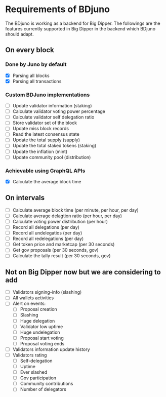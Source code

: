 # Requirements of BDjuno
The BDjuno is working as a backend for Big Dipper. The followings are the features currently supported in Big Dipper in the backend which BDjuno should adapt.

## On every block
### Done by Juno by default
- [x] Parsing all blocks
- [x] Parsing all transactions

### Custom BDJuno implementations
- [ ] Update validator information (staking) 
- [ ] Calculate validator voting power percentage
- [ ] Calculate validator self delegation ratio
- [ ] Store validator set of the block
- [ ] Update miss block records
- [ ] Read the latest consensus state
- [ ] Update the total supply (supply)
- [ ] Update the total staked tokens (staking)
- [ ] Update the inflation (mint)
- [ ] Update community pool (distribution)

### Achievable using GraphQL APIs
- [x] Calculate the average block time

## On intervals
- [ ] Calculate average block time (per minute, per hour, per day)
- [ ] Calculate average delagtion ratio (per hour, per day)
- [ ] Calculate voting power distribution (per hour)
- [ ] Record all delegations (per day)
- [ ] Record all undelegatios (per day)
- [ ] Record all redelegations (per day)
- [ ] Get token price and marketcap (per 30 seconds)
- [ ] Get gov proposals (per 30 seconds, gov)
- [ ] Calculate the tally result (per 30 seconds, gov)

## Not on Big Dipper now but we are considering to add
- [ ] Validators signing-info (slashing)
- [ ] All wallets activities
- [ ] Alert on events: 
   - [ ] Proposal creation
   - [ ] Slashing
   - [ ] Huge delegation
   - [ ] Validator low uptime
   - [ ] Huge undelegation
   - [ ] Proposal start voting 
   - [ ] Proposal voting ends
- [ ] Validators information update history
- [ ] Validators rating
   - [ ] Self-delegation
   - [ ] Uptime
   - [ ] Ever slashed
   - [ ] Gov participation
   - [ ] Community contributions
   - [ ] Number of delegators
